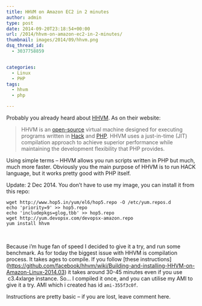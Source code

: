 ```yaml
---
title: HHVM on Amazon EC2 in 2 minutes
author: admin
type: post
date: 2014-09-20T23:18:54+00:00
url: /2014/hhvm-on-amazon-ec2-in-2-minutes/
thumbnail: images/2014/09/hhvm.png
dsq_thread_id:
  - 3037758859


categories:
  - Linux
  - PHP
tags:
  - hhvm
  - php

---
```

Probably you already heard about [HHVM](http://hhvm.com/). As on their website:

> HHVM is an [open-source][1] virtual machine designed for executing programs written in [Hack][2] and [PHP][3]. HHVM uses a just-in-time (JIT) compilation approach to achieve superior performance while maintaining the development flexibility that PHP provides.

Using simple terms &#8211; HHVM allows you run scripts written in PHP but much, much more faster. Obviously you the main purpose of HHVM is to run HACK language, but it works pretty good with PHP itself.

<!--more-->

Update: 2 Dec 2014. You don&#8217;t have to use my image, you can install it from this repo:

```
wget http://www.hop5.in/yum/el6/hop5.repo -O /etc/yum.repos.d
echo 'priority=9' >> hop5.repo
echo 'includepkgs=glog,tbb' >> hop5.repo
wget http://yum.devopsx.com/devopsx-amazon.repo
yum install hhvm
```

&nbsp;

Because i&#8217;m huge fan of speed I decided to give it a try, and run some benchmark. As for today the biggest issue with HHVM is compilation process. It takes ages to compile. If you follow [these instructions] (https://github.com/facebook/hhvm/wiki/Building-and-installing-HHVM-on-Amazon-Linux-2014.03) it takes around 30-45 minutes even if you use  c3.4xlarge instance. So&#8230; I compiled it once, and you can utilise my AMI to give it a try. AMI which i created has id `ami-355f3c0f`.

<div class="video-container">
</div>

Instructions are pretty basic &#8211; if you are lost, leave comment here.

 [1]: http://github.com/facebook/hhvm
 [2]: http://hacklang.org/
 [3]: http://php.net/